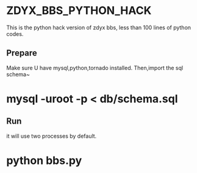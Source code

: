 ZDYX_BBS_PYTHON_HACK
====================

This is the python hack version of zdyx bbs, less than 100 lines of python codes.


Prepare
-----------------
Make sure U have mysql,python,tornado installed.
Then,import the sql schema~

mysql -uroot -p < db/schema.sql
====================

Run
-----------------
it will use two processes by default.

python bbs.py
====================
